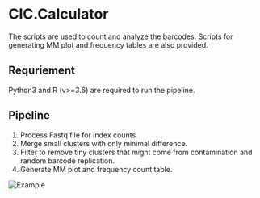 # CIC.Calculator

The scripts are used to count and analyze the barcodes. Scripts for generating MM plot and frequency tables are also provided.   

## Requriement
Python3 and R (v>=3.6) are required to run the pipeline. 

## Pipeline
1. Process Fastq file for index counts
2. Merge small clusters with only minimal difference. 
3. Filter to remove tiny clusters that might come from contamination and random barcode replication.
4. Generate MM plot and frequency count table. 

![Example](https://github.com/tangxj98/CIC.Calculator/blob/main/Example/Example.png)
